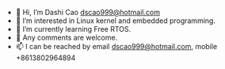 - 👋 Hi, I’m Dashi Cao dscao999@hotmail.com
- 👀 I’m interested in Linux kernel and embedded programming.
- 🌱 I’m currently learning Free RTOS.
- 💞️ Any comments are welcome.
- 📫 I can be reached by email dscao999@hotmail.com, mobile +8613802964894 

<!---
dscao999/dscao999 is a ✨ special ✨ repository because its `README.md` (this file) appears on your GitHub profile.
You can click the Preview link to take a look at your changes.
--->
